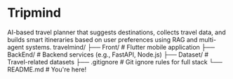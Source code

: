# Tripmind
AI-based travel planner that suggests destinations, collects travel data, and builds smart itineraries based on user preferences using RAG and multi-agent systems.
travelmind/
├── Front/ # Flutter mobile application
├── BackEnd/ # Backend services (e.g., FastAPI, Node.js)
├── Dataset/ # Travel-related datasets
├── .gitignore # Git ignore rules for full stack
└── README.md # You're here!
